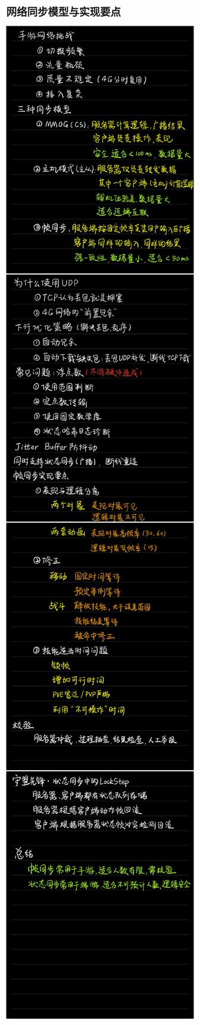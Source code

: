 # 网络同步模型与实现要点

![](/images/20200128/Page1.png)
![](/images/20200128/Page2.png)
![](/images/20200128/Page3.png)
![](/images/20200128/Page4.png)

